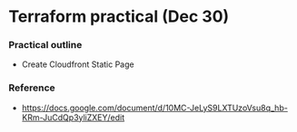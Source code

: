 # Terraform practical (Dec 30)

### Practical outline

- Create Cloudfront Static Page

### Reference

- https://docs.google.com/document/d/10MC-JeLyS9LXTUzoVsu8q_hb-KRm-JuCdQp3yliZXEY/edit